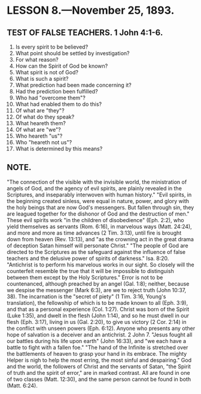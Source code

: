 # LESSON 8.—November 25, 1893.

## TEST OF FALSE TEACHERS. 1 John 4:1-6.

1. Is every spirit to be believed?
2. What point should be settled by investigation?
3. For what reason?
4. How can the Spirit of God be known?
5. What spirit is not of God?
6. What is such a spirit?
7. What prediction had been made concerning it?
8. Had the prediction been fulfilled?
9. Who had "overcome them"?
10. What had enabled them to do this?
11. Of what are "they"?
12. Of what do they speak?
13. What heareth them?
14. Of what are "we"?
15. Who heareth "us"?
16. Who "heareth not us"?
17. What is determined by this means?

## NOTE.

"The connection of the visible with the invisible world, the ministration of angels of God, and the agency of evil spirits, are plainly revealed in the Scriptures, and inseparably interwoven with human history." "Evil spirits, in the beginning created sinless, were equal in nature, power, and glory with the holy beings that are now God's messengers. But fallen through sin, they are leagued together for the dishonor of God and the destruction of men." These evil spirits work "in the children of disobedience" (Eph. 2:2), who yield themselves as servants (Rom. 6:16), in marvelous ways (Matt. 24:24), and more and more as time advances (2 Tim. 3:13), until fire is brought down from heaven (Rev. 13:13), and "as the crowning act in the great drama of deception Satan himself will personate Christ." "The people of God are directed to the Scriptures as the safeguard against the influence of false teachers and the delusive power of spirits of darkness." Isa. 8:20. "Antichrist is to perform his marvelous works in our sight. So closely will the counterfeit resemble the true that it will be impossible to distinguish between them except by the Holy Scriptures." Error is not to be countenanced, although preached by an angel (Gal. 1:8); neither, because we despise the messenger (Mark 6:3), are we to reject truth (John 10:37, 38). The incarnation is the "secret of piety" (1 Tim. 3:16, Young's translation), the fellowship of which is to be made known to all (Eph. 3:9), and that as a personal experience (Col. 1:27). Christ was born of the Spirit (Luke 1:35), and dwelt in the flesh (John 1:14), and so he must dwell in our flesh (Eph. 3:17), living in us (Gal. 2:20), to give us victory (2 Cor. 2:14) in the conflict with unseen powers (Eph. 6:12). Anyone who presents any other hope of salvation is a deceiver and an antichrist. 2 John 7. "Jesus fought all our battles during his life upon earth" (John 16:33), and "we each have a battle to fight with a fallen foe." "The hand of the Infinite is stretched over the battlements of heaven to grasp your hand in its embrace. The mighty Helper is nigh to help the most erring, the most sinful and despairing." God and the world, the followers of Christ and the servants of Satan, "the Spirit of truth and the spirit of error," are in marked contrast. All are found in one of two classes (Matt. 12:30), and the same person cannot be found in both (Matt. 6:24).